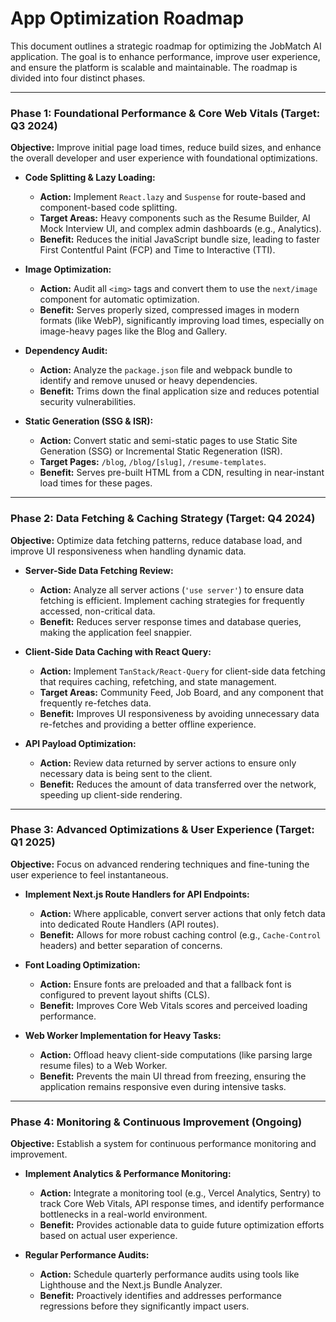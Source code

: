 # App Optimization Roadmap

This document outlines a strategic roadmap for optimizing the JobMatch AI application. The goal is to enhance performance, improve user experience, and ensure the platform is scalable and maintainable. The roadmap is divided into four distinct phases.

---

### Phase 1: Foundational Performance & Core Web Vitals (Target: Q3 2024)

**Objective:** Improve initial page load times, reduce build sizes, and enhance the overall developer and user experience with foundational optimizations.

*   **Code Splitting & Lazy Loading:**
    *   **Action:** Implement `React.lazy` and `Suspense` for route-based and component-based code splitting.
    *   **Target Areas:** Heavy components such as the Resume Builder, AI Mock Interview UI, and complex admin dashboards (e.g., Analytics).
    *   **Benefit:** Reduces the initial JavaScript bundle size, leading to faster First Contentful Paint (FCP) and Time to Interactive (TTI).

*   **Image Optimization:**
    *   **Action:** Audit all `<img>` tags and convert them to use the `next/image` component for automatic optimization.
    *   **Benefit:** Serves properly sized, compressed images in modern formats (like WebP), significantly improving load times, especially on image-heavy pages like the Blog and Gallery.

*   **Dependency Audit:**
    *   **Action:** Analyze the `package.json` file and webpack bundle to identify and remove unused or heavy dependencies.
    *   **Benefit:** Trims down the final application size and reduces potential security vulnerabilities.

*   **Static Generation (SSG & ISR):**
    *   **Action:** Convert static and semi-static pages to use Static Site Generation (SSG) or Incremental Static Regeneration (ISR).
    *   **Target Pages:** `/blog`, `/blog/[slug]`, `/resume-templates`.
    *   **Benefit:** Serves pre-built HTML from a CDN, resulting in near-instant load times for these pages.

---

### Phase 2: Data Fetching & Caching Strategy (Target: Q4 2024)

**Objective:** Optimize data fetching patterns, reduce database load, and improve UI responsiveness when handling dynamic data.

*   **Server-Side Data Fetching Review:**
    *   **Action:** Analyze all server actions (`'use server'`) to ensure data fetching is efficient. Implement caching strategies for frequently accessed, non-critical data.
    *   **Benefit:** Reduces server response times and database queries, making the application feel snappier.

*   **Client-Side Data Caching with React Query:**
    *   **Action:** Implement `TanStack/React-Query` for client-side data fetching that requires caching, refetching, and state management.
    *   **Target Areas:** Community Feed, Job Board, and any component that frequently re-fetches data.
    *   **Benefit:** Improves UI responsiveness by avoiding unnecessary data re-fetches and providing a better offline experience.

*   **API Payload Optimization:**
    *   **Action:** Review data returned by server actions to ensure only necessary data is being sent to the client.
    *   **Benefit:** Reduces the amount of data transferred over the network, speeding up client-side rendering.

---

### Phase 3: Advanced Optimizations & User Experience (Target: Q1 2025)

**Objective:** Focus on advanced rendering techniques and fine-tuning the user experience to feel instantaneous.

*   **Implement Next.js Route Handlers for API Endpoints:**
    *   **Action:** Where applicable, convert server actions that only fetch data into dedicated Route Handlers (API routes).
    *   **Benefit:** Allows for more robust caching control (e.g., `Cache-Control` headers) and better separation of concerns.

*   **Font Loading Optimization:**
    *   **Action:** Ensure fonts are preloaded and that a fallback font is configured to prevent layout shifts (CLS).
    *   **Benefit:** Improves Core Web Vitals scores and perceived loading performance.

*   **Web Worker Implementation for Heavy Tasks:**
    *   **Action:** Offload heavy client-side computations (like parsing large resume files) to a Web Worker.
    *   **Benefit:** Prevents the main UI thread from freezing, ensuring the application remains responsive even during intensive tasks.

---

### Phase 4: Monitoring & Continuous Improvement (Ongoing)

**Objective:** Establish a system for continuous performance monitoring and improvement.

*   **Implement Analytics & Performance Monitoring:**
    *   **Action:** Integrate a monitoring tool (e.g., Vercel Analytics, Sentry) to track Core Web Vitals, API response times, and identify performance bottlenecks in a real-world environment.
    *   **Benefit:** Provides actionable data to guide future optimization efforts based on actual user experience.

*   **Regular Performance Audits:**
    *   **Action:** Schedule quarterly performance audits using tools like Lighthouse and the Next.js Bundle Analyzer.
    *   **Benefit:** Proactively identifies and addresses performance regressions before they significantly impact users.
